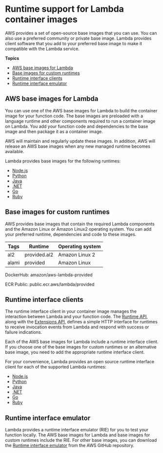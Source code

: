 # Runtime support for Lambda container images<a name="runtimes-images"></a>

AWS provides a set of open\-source base images that you can use\. You can also use a preferred community or private base image\. Lambda provides client software that you add to your preferred base image to make it compatible with the Lambda service\. 

**Topics**
+ [AWS base images for Lambda](#runtimes-images-lp)
+ [Base images for custom runtimes](#runtimes-images-custom)
+ [Runtime interface clients](#runtimes-api-client)
+ [Runtime interface emulator](#runtimes-test-emulator)

## AWS base images for Lambda<a name="runtimes-images-lp"></a>

You can use one of the AWS base images for Lambda to build the container image for your function code\. The base images are preloaded with a language runtime and other components required to run a container image on Lambda\. You add your function code and dependencies to the base image and then package it as a container image\.

AWS will maintain and regularly update these images\. In addition, AWS will release an AWS base images when any new managed runtime becomes available\. 

Lambda provides base images for the following runtimes: 
+  [Node\.js](nodejs-image.md) 
+  [Python](python-image.md) 
+  [Java](java-image.md) 
+  [\.NET](csharp-image.md) 
+  [Go](go-image.md) 
+  [Ruby](ruby-image.md) 

## Base images for custom runtimes<a name="runtimes-images-custom"></a>

AWS provides base images that contain the required Lambda components and the Amazon Linux or Amazon Linux2 operating system\. You can add your preferred runtime, dependencies and code to these images\.


| Tags | Runtime | Operating system | 
| --- | --- | --- | 
| al2 | provided\.al2 | Amazon Linux 2 | 
| alami | provided | Amazon Linux  | 

DockerHub: amazon/aws\-lambda\-provided

ECR Public: public\.ecr\.aws/lambda/provided

## Runtime interface clients<a name="runtimes-api-client"></a>

The runtime interface client in your container image manages the interaction between Lambda and your function code\. The [Runtime API](runtimes-api.md), along with the [ Extensions API](runtimes-extensions-api.md), defines a simple HTTP interface for runtimes to receive invocation events from Lambda and respond with success or failure indications\. 

Each of the AWS base images for Lambda include a runtime interface client\. If you choose one of the base images for custom runtimes or an alternative base image, you need to add the appropriate runtime interface client\. 

For your convenience, Lambda provides an open source runtime interface client for each of the supported Lambda runtimes: 
+  [Node\.js](nodejs-image.md#nodejs-image-clients) 
+  [Python](python-image.md#python-image-clients) 
+  [Java](java-image.md#java-image-clients) 
+  [\.NET](csharp-image.md#csharp-image-clients) 
+  [Go](go-image.md#go-image-clients) 
+  [Ruby](ruby-image.md#ruby-image-clients) 

## Runtime interface emulator<a name="runtimes-test-emulator"></a>

Lambda provides a runtime interface emulator \(RIE\) for you to test your function locally\. The AWS base images for Lambda and base images for custom runtimes include the RIE\. For other base images, you can download the [Runtime interface emulator](https://github.com/aws/aws-lambda-runtime-interface-emulator/releases/latest/download/aws-lambda-rie) from the AWS GitHub repository\. 